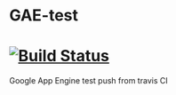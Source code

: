 # GAE-test
[![Build Status](https://api.travis-ci.org/Eden-PHP/Core.png)](https://travis-ci.org/Eden-PHP/Core)
====
Google App Engine test push from travis CI
